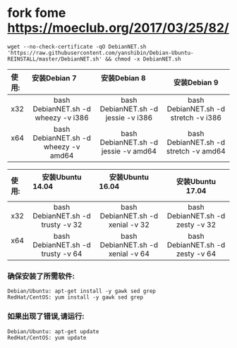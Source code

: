 # fork fome https://moeclub.org/2017/03/25/82/
`wget --no-check-certificate -qO DebianNET.sh 'https://raw.githubusercontent.com/yanshibin/Debian-Ubuntu-REINSTALL/master/DebianNET.sh' && chmod -x DebianNET.sh`  

| 使用: | 安装Debian 7                        |  安装Debian 8                            |安装Debian 9|
| :-----|:----------------------------------:| :---------------------------------------:|:------------------:|
| x32   |bash DebianNET.sh -d wheezy -v i386  | bash DebianNET.sh -d jessie -v i386 |bash DebianNET.sh -d stretch -v i386|
| x64   |bash DebianNET.sh -d wheezy -v amd64 | bash DebianNET.sh -d jessie -v amd64 |bash DebianNET.sh -d stretch -v amd64|

|  使用: | 安装Ubuntu 14.04                        |  安装Ubuntu 16.04                           |安装Ubuntu 17.04|
| :-----|:----------------------------------:| :---------------------------------------:|:------------------:|
| x32   |bash DebianNET.sh -d trusty -v 32 | bash DebianNET.sh -d xenial -v 32 |bash DebianNET.sh -d zesty -v 32|
| x64   |bash DebianNET.sh -d trusty -v 64 | bash DebianNET.sh -d xenial -v 64 |bash DebianNET.sh -d zesty -v 64|




                                  
### 确保安装了所需软件:
```Debian/Ubuntu: apt-get install -y gawk sed grep```  
```RedHat/CentOS: yum install -y gawk sed grep```  
### 如果出现了错误,请运行:  
```Debian/Ubuntu: apt-get update```  
```RedHat/CentOS: yum update```  
